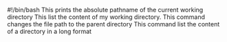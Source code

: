 #!/bin/bash
This prints the absolute pathname of the current working directory
This list the content of my working directory.
This command changes the file path to the parent directory
This command list the content of a directory in a long format
